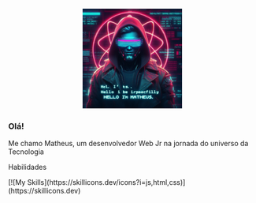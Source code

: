 
<p align="center">
    <img src="./2.jpg" width="40%" >
</p>

<h3 align="leftr"> Olá! </h3>

<p align="left">
Me chamo Matheus, um desenvolvedor Web Jr na jornada do universo da Tecnologia

</p>

<p> Habilidades </p>
[![My Skills](https://skillicons.dev/icons?i=js,html,css)](https://skillicons.dev)

<br>


